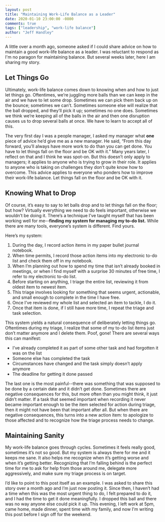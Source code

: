```yaml
---
layout: post
title: "Maintaining Work-Life Balance as a Leader"
date: 2020-01-10 23:00:00 -0800
comments: true
tags: ["leadership", "work-life balance"]
author: "Jeff Handley"
---
```

A little over a month ago, someone asked if I could share advice on how to maintain a good work-life balance as a leader. I was reluctant to respond as I'm no paragon for maintaining balance. But several weeks later, here I am sharing my story.

## Let Things Go

Ultimately, work-life balance comes down to knowing when and how to just let things go.  Oftentimes, we’re juggling more balls than we can keep in the air and we have to let some drop.  Sometimes we can pick them back up on the bounce; sometimes we can’t.  Sometimes someone else will realize that the ball dropped, and they’ll pick it up; sometimes no one does.  Sometimes we think we’re keeping all of the balls in the air and then one disruption causes us to drop several balls at once.  We have to learn to accept all of this.

The very first day I was a people manager, I asked my manager what **one** piece of advice he’d give me as a new manager.  He said, “From this day forward, you’ll always have more work to do than you can get done.  You have to let things fall on the floor and be OK with it.”  Many years later, I reflect on that and I think he was spot-on.  But this doesn’t only apply to managers; it applies to anyone who is trying to grow in their role.  It applies to anyone who is taking on challenges they don’t quite know how to overcome.  This advice applies to everyone who ponders how to improve their work-life balance.  Let things fall on the floor and be OK with it.

## Knowing What to Drop

Of course, it’s easy to say to let balls drop and to let things fall on the floor; but how?  Virtually everything we need to do feels important, otherwise we wouldn’t be doing it.  There’s a technique I’ve taught myself that has been working well for me--**finding my system for managing my to-do list.**  While there are many tools, everyone’s system is different.  Find yours.

Here’s my system:

1. During the day, I record action items in my paper bullet journal notebook.
1. When time permits, I record those action items into my electronic to-do list and check them off in my notebook.
1. When I’m planning out how to spend my time that isn’t already booked in meetings, or when I find myself with a surprise 30 minutes of free time, I refer to my electronic to-do list.
1. Before starting on anything, I triage the entire list, reviewing it from oldest item to newest item.
1. This triage involves looking for something that seems urgent, actionable, and small enough to complete in the time I have free.
1. Once I’ve reviewed my whole list and selected an item to tackle, I do it.
1. Once that item is done, if I still have more time, I repeat the triage and task selection.

This system yields a natural consequence of deliberately letting things go.  Oftentimes during my triage, I realize that some of my to-do list items just don’t matter anymore and I delete them.  Poof, gone!  There are several ways this can manifest:

* I’ve already completed it as part of some other task and had forgotten it was on the list
* Someone else has completed the task
* Circumstances have changed and the task simply doesn’t apply anymore
* The deadline for getting it done passed

The last one is the most painful--there was something that was supposed to be done by a certain date and it didn’t get done.  Sometimes there are negative consequences for this, but more often than you might think, it just didn’t matter.  If a task that seemed important when recording it never became important enough to be the item selected for action during triage, then it might not have been that important after all.  But when there are negative consequences, this turns into a new action item: to apologize to those affected and to recognize how the triage process needs to change.

## Maintaining Sanity

My work-life balance goes through cycles.  Sometimes it feels really good, sometimes it’s not so good.  But my system is always there for me and it keeps me sane.  It also helps me recognize when it’s getting worse and when it’s getting better.  Recognizing that I’m falling behind is the perfect time for me to ask for help from those around me, delegate more aggressively, and make sure my triage process is on target.

I’d like to point to this post itself as an example.  I was asked to share this story over a month ago and I’m just now posting it.  Since then, I haven’t had a time when this was the most urgent thing to do, I felt prepared to do it, and I had the time to get it done meaningfully.  I dropped this ball and there was no way anyone else could pick it up.  This evening, I left work at 5pm, came home, made dinner, spent time with my family, and now I'm writing this post before I sign off for the weekend.
